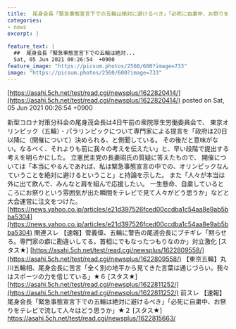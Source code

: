 ```yaml
---
title:  尾身会長「緊急事態宣言下での五輪は絶対に避けるべき」「必死に自粛中、お祭りをテレビで流して人々はどう思うか」★３  
categories:
- news
excerpt: |
  
feature_text: |
  ##  尾身会長「緊急事態宣言下での五輪は絶対...
  Sat, 05 Jun 2021 00:26:54  +0900
feature_image: "https://picsum.photos/2560/600?image=733"
image: "https://picsum.photos/2560/600?image=733"
---
```


[https://asahi.5ch.net/test/read.cgi/newsplus/1622820414/](https://asahi.5ch.net/test/read.cgi/newsplus/1622820414/)
posted on Sat, 05 Jun 2021 00:26:54  +0900

<!--more-->

新型コロナ対策分科会の尾身茂会長は4日午前の衆院厚生労働委員会で、 東京オリンピック（五輪）・パラリンピックについて専門家による提言を「政府は20日以降に（開催について）決められる、と側聞している。 その後だと意味がない。なるべく、それよりも前に我々の考えを伝えたい」と、早い段階で提出する考えを明らかにした。 立憲民主党の長妻昭氏の質疑に答えたもので、 開催については「本当にやるんであれば、私は緊急事態宣言の中での、オリンピックなんていうことを絶対に避けるということ」と持論を示した。 また「人々が本当は外に出て飲んで、みんなと肩を組んで応援したい。 一生懸命、自粛しているところにお祭りという雰囲気が出た瞬間をテレビで見て人々がどう思うか」などと大会運営に注文をつけた。 [https://news.yahoo.co.jp/articles/e21d397526fced00ccdba1c54aa8e9ab5bba5304](https://news.yahoo.co.jp/articles/e21d397526fced00ccdba1c54aa8e9ab5bba5304) 関連スレ 【速報】菅義偉、五輪に警告の尾道会長にブチギレ「黙らせろ。専門家の癖に勘違いしてる。首相にでもなったつもりなのか」対立激化 [スタス★] [https://asahi.5ch.net/test/read.cgi/newsplus/1622809558/](https://asahi.5ch.net/test/read.cgi/newsplus/1622809558/) 【東京五輪】丸川五輪相、尾身会長に苦言「全く別の地平から見てきた言葉は通じづらい。我々はスポーツの力を信じている」★６ [スタス★] [https://asahi.5ch.net/test/read.cgi/newsplus/1622811252/](https://asahi.5ch.net/test/read.cgi/newsplus/1622811252/) 前スレ 【速報】尾身会長「緊急事態宣言下での五輪は絶対に避けるべき」「必死に自粛中、お祭りをテレビで流して人々はどう思うか」★２ [スタス★] https://asahi.5ch.net/test/read.cgi/newsplus/1622815663/
